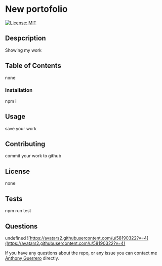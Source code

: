 
# New portofolio

[![License: MIT](https://img.shields.io/badge/License-MIT-blue.svg)](https://opensource.org/licenses/MIT)

 ## Despcription
 Showing my work

 ## Table of Contents
 none
 

### Installation

 npm i
 


## Usage
 save your work
 

 ## Contributing
 commit your work to github

 ## License
 none

 ## Tests
 npm run test

 ## Questions

 undefined
 ![https://avatars2.githubusercontent.com/u/58190322?v=4](https://avatars2.githubusercontent.com/u/58190322?v=4)

 If you have any questions about the repo, or any issue you can contact me [Anthony Guerrero](https://api.github.com/users/anthonyguerrero) directly.


